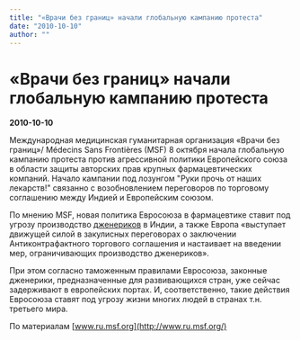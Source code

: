 ```yaml
---
title: "«Врачи без границ» начали глобальную кампанию протеста"
date: "2010-10-10"
author: ""
---
```


# «Врачи без границ» начали глобальную кампанию протеста

**2010-10-10** 

Международная медицинская гуманитарная организация «Врачи без границ»/ Médecins Sans Frontières (MSF) 8 октября начала глобальную кампанию протеста против агрессивной политики Европейского союза в области защиты авторских прав крупных фармацевтических компаний. Начало кампании под лозунгом "Руки прочь от наших лекарств!" связанно с возобновлением переговоров по торговому соглашению между Индией и Европейским союзом.

По мнению MSF, новая политика Евросоюза в фармацевтике ставит под угрозу производство [дженериков](http://ru.wikipedia.org/wiki/%D0%94%D0%B6%D0%B5%D0%BD%D0%B5%D1%80%D0%B8%D0%BA) в Индии, а также Европа «выступает движущей силой в закулисных переговорах о заключении Антиконтрафактного торгового соглашения и настаивает на введении мер, ограничивающих производство дженериков».

При этом согласно таможенным правилами Евросоюза, законные дженерики, предназначенные для развивающихся стран, уже сейчас задерживают в европейских портах. И, соответственно, такие действия Евросоюза ставят под угрозу жизни многих людей в странах т.н. третьего мира.

По материалам [www.ru.msf.org](http://www.ru.msf.org/)